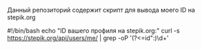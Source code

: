 Данный репозиторий содержит скрипт для вывода моего ID на stepik.org 

#!/bin/bash
echo "ID вашего профиля на stepik.org:"
curl -s https://stepik.org/api/users/me/ | grep -oP '(?<=id":)\d+'

